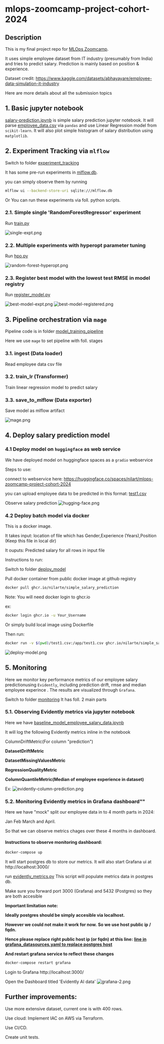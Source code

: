 # mlops-zoomcamp-project-cohort-2024
## Description
This is my final project repo for  [MLOps Zoomcamp](https://github.com/DataTalksClub/mlops-zoomcamp/). 

It uses simple employee dataset from IT industry (presumably from India) and tries to predict salary. 
Prediction is mainly based on position & experience.

Dataset credit: https://www.kaggle.com/datasets/abhayayare/employee-data-simulation-it-industry

Here are more details about all the submission topics

## 1. Basic jupyter notebook 
[salary-prediction.ipynb](./salary-prediction.ipynb) is simple salary prediction jupyter notebook.
It will parse [employee_data.csv](./employee_data.csv) via `pandas` and use Linear Regression model from `scikit-learn`.
It will also plot simple histogram of salary distribution using `matplotlib`.

## 2. Experiment Tracking via `mlflow`
Switch to folder [experiment_tracking](./experiment_tracking)

It has some pre-run experiments in [mlflow.db](./experiment_tracking/mlflow.db). 

you can simply observe them by running
```bash
mlflow ui --backend-store-uri sqlite:///mlflow.db
```

Or You can run these experiments via foll. python scripts. 
### 2.1. Simple single 'RandomForestRegressor' experiment 
Run [train.py](./experiment_tracking/train.py)

![single-expt.png](./pictures/single-expt.png)
### 2.2. Multiple experiments with hyperopt parameter tuning 
Run [hpo.py](./experiment_tracking/hpo.py)

![random-forest-hyperopt.png](./pictures/random-forest-hyperopt.png)
### 2.3. Register best model with the lowest test RMSE in model registry  
Run [register_model.py](./experiment_tracking/register_model.py)

![best-model-expt.png](./pictures/best-model-expt.png)
![best-model-registered.png](./pictures/best-model-registered.png)

## 3. Pipeline orchestration via `mage`
Pipeline code is in folder [model_training_pipeline](./model_training_pipeline)

Here we use `mage` to set pipeline with foll. stages
### 3.1. ingest (Data loader)
Read employee data csv file
### 3.2. train_lr (Transformer)
Train linear regression model to predict salary 
### 3.3. save_to_mlflow (Data exporter)
Save model as mlflow artifact

![mage.png](./pictures/mage.png)

## 4. Deploy salary prediction model
### 4.1 Deploy model on `huggingface` as web service

We have deployed model on huggingface spaces as a `gradio` webservice

Steps to use:

connect to webservice here: https://huggingface.co/spaces/nilart/mlops-zoomcamp-project-cohort-2024

you can upload employee data to be predicted in this format: [test1.csv](./deploy_model/test1.csv) 

Observe salary prediction
![hugging-face.png](./pictures/hugging-face.png)

### 4.2 Deploy batch model via docker
This is a docker image.

It takes input: location of file which has Gender,Experience (Years),Position (Keep this file in local dir)

It ouputs: Predicted salary for all rows in input file 

Instructions to run:

Switch to folder [deploy_model](./deploy_model)

Pull docker container from public docker image at github registry

```bash
docker pull ghcr.io/nilarte/simple_salary_prediction
```

Note: You will need docker login to ghcr.io

ex:
```bash
docker login ghcr.io -u Your_Username
```

Or simply build local image using Dockerfile

Then run:
```bash
docker run -v $(pwd)/test1.csv:/app/test1.csv ghcr.io/nilarte/simple_salary_prediction test1.csv
```

![deploy-model.png](./pictures/deploy-model.png)

## 5. Monitoring
Here we monitor key performance metrics of our employee salary predictionusing `Evidently`, 
including prediction drift, rmse and median employee experince . The results are visualized through `Grafana`.

Switch to folder [monitoring](./monitoring)
It has foll. 2 main parts

### 5.1. Observing Evidently metrics via jupyter notebook 
Here we have [baseline_model_employee_salary_data.ipynb](./monitoring/baseline_model_employee_salary_data.ipynb) 

It will log the following Evidently metrics inline in the notebook

ColumnDriftMetric(For column "prediction")

__DatasetDriftMetric__

__DatasetMissingValuesMetric__

__RegressionQualityMetric__

__ColumnQuantileMetric(Median of employee experience in dataset)__

Ex:
![evidently-column-prediction.png](./pictures/evidently-column-prediction.png)

### 5.2. Monitoring Evidently metrics in Grafana dashboard"" 

Here we have "mock" split our employee data in to 4 month parts in 2024: 

Jan Feb March and April.

So that we can observe metrics chages over these 4 months in dashboard.

#### Instructions to observe monitoring dashboard:

```bash
docker-compose up
```
It will start postgres db to store our metrics.
It will also start Grafana ui at http://localhost:3000/

run [evidently_metrics.py](./monitoring/evidently_metrics.py)
This script will populate metrics data in postgres db.

Make sure you forward port 3000 (Grafana) and 5432 (Postgres) so they are both accesible

__Important limitation note:__ 

__Ideally postgres should be simply accesible via localhost.__

__However we could not make it work for now.__
__So we use host public ip / fqdn.__

__Hence please replace right public host ip (or fqdn) at this line:__ 
__[line in grafana_datasources.yaml to replace postgres host](./monitoring/config/grafana_datasources.yaml/#L21)__

__And restart grafana service to reflect these changes__

```bash
docker-compose restart grafana
```
Login to Grafana http://localhost:3000/

Open the Dashboard titled 'Evidently AI data' 
![grafana-2.png](./pictures/grafana-2.png)


## Further improvements:
Use more extensive dataset, current one is with 400 rows.

Use cloud: Implement IAC on AWS via Terraform.

Use CI/CD.

Create unit tests.






 
